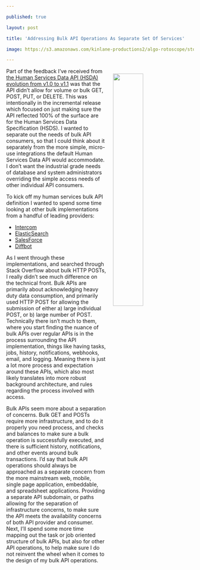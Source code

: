 ---
published: true
layout: post
title: 'Addressing Bulk API Operations As Separate Set Of Services'
image: https://s3.amazonaws.com/kinlane-productions2/algo-rotoscope/stories/cargo-ship-zoomed-in-on-sea_light_dali.jpg
---

<p><img src="https://s3.amazonaws.com/kinlane-productions2/algo-rotoscope/stories/cargo-ship-zoomed-in-on-sea_light_dali.jpg" align="right" width="40%" style="padding: 15px;" />
<p>Part of the feedback I’ve received from <a href="https://openreferral.github.io/api-specification/definition/">the Human Services Data API (HSDA) evolution from v1.0 to v1.1</a> was that the API didn’t allow for volume or bulk GET, POST, PUT, or DELETE. This was intentionally in the incremental release which focused on just making sure the API reflected 100% of the surface are for the Human Services Data Specification (HSDS). I wanted to separate out the needs of bulk API consumers, so that I could think about it separately from the more simple, micro-use integrations the default Human Services Data API would accommodate. I don’t want the industrial grade needs of database and system administrators overriding the simple access needs of other individual API consumers.

<p>To kick off my human services bulk API definition I wanted to spend some time looking at other bulk implementations from a handful of leading providers:

<ul>
  <li><a href="https://developers.intercom.com/v2.0/page/bulk-api-overview">Intercom</a></li>
  <li><a href="https://www.elastic.co/guide/en/elasticsearch/reference/current/docs-bulk.html">ElasticSearch</a></li>
  <li><a href="https://developer.salesforce.com/page/File:Bulk_overview.png">SalesForce</a></li>
  <li><a href="https://www.diffbot.com/dev/docs/bulk/">Diffbot</a></li>
</ul>

<p>As I went through these implementations, and searched through Stack Overflow about bulk HTTP POSTs, I really didn’t see much difference on the technical front. Bulk APIs are primarily about acknowledging heavy duty data consumption, and primarily used HTTP POST for allowing the submission of either a) large individual POST, or b) large number of POST. Technically there isn’t much to them, where you start finding the nuance of bulk APIs over regular APIs is in the process surrounding the API implementation, things like having tasks, jobs, history, notifications, webhooks, email, and logging. Meaning there is just a lot more process and expectation around these APIs, which also most likely translates into more robust background architecture, and rules regarding the process involved with access.

<p>Bulk APIs seem more about a separation of concerns. Bulk GET and POSTs require more infrastructure, and to do it properly you need process, and checks and balances to make sure a bulk operation is successfully executed, and there is sufficient history, notifications, and other events around bulk transactions. I’d say that bulk API operations should always be approached as a separate concern from the more mainstream web, mobile, single page application, embeddable, and spreadsheet applications. Providing a separate API subdomain, or paths allowing for the separation of infrastructure concerns, to make sure the API meets the availability concerns of both API provider and consumer. Next, I’ll spend some more time mapping out the task or job oriented structure of bulk APIs, but also for other API operations, to help make sure I do not reinvent the wheel when it comes to the design of my bulk API operations.


